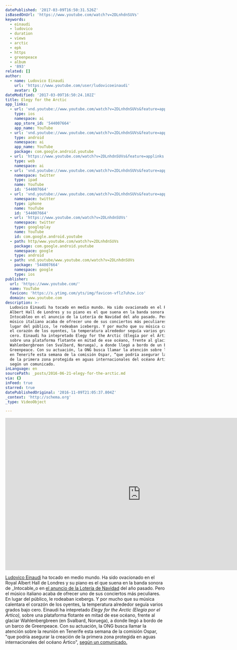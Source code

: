 ```yaml
---
datePublished: '2017-03-09T16:50:31.526Z'
isBasedOnUrl: 'https://www.youtube.com/watch?v=2DLnhdnSUVs'
keywords:
  - einaudi
  - ludovico
  - duration
  - views
  - arctic
  - epk
  - https
  - greenpeace
  - album
  - '893'
related: []
author:
  - name: Ludovico Einaudi
    url: 'https://www.youtube.com/user/ludovicoeinaudi'
    avatar: {}
dateModified: '2017-03-09T16:50:24.102Z'
title: Elegy for the Arctic
app_links:
  - url: 'vnd.youtube://www.youtube.com/watch?v=2DLnhdnSUVs&feature=applinks'
    type: ios
    namespace: ai
    app_store_id: '544007664'
    app_name: YouTube
  - url: 'vnd.youtube://www.youtube.com/watch?v=2DLnhdnSUVs&feature=applinks'
    type: android
    namespace: ai
    app_name: YouTube
    package: com.google.android.youtube
  - url: 'https://www.youtube.com/watch?v=2DLnhdnSUVs&feature=applinks'
    type: web
    namespace: ai
  - url: 'vnd.youtube://www.youtube.com/watch?v=2DLnhdnSUVs&feature=applinks'
    namespace: twitter
    type: ipad
    name: YouTube
    id: '544007664'
  - url: 'vnd.youtube://www.youtube.com/watch?v=2DLnhdnSUVs&feature=applinks'
    namespace: twitter
    type: iphone
    name: YouTube
    id: '544007664'
  - url: 'https://www.youtube.com/watch?v=2DLnhdnSUVs'
    namespace: twitter
    type: googleplay
    name: YouTube
    id: com.google.android.youtube
  - path: http/www.youtube.com/watch?v=2DLnhdnSUVs
    package: com.google.android.youtube
    namespace: google
    type: android
  - path: vnd.youtube/www.youtube.com/watch?v=2DLnhdnSUVs
    package: '544007664'
    namespace: google
    type: ios
publisher:
  url: 'https://www.youtube.com/'
  name: YouTube
  favicon: 'https://s.ytimg.com/yts/img/favicon-vflz7uhzw.ico'
  domain: www.youtube.com
description: >-
  Ludovico Einaudi ha tocado en medio mundo. Ha sido ovacionado en el Royal
  Albert Hall de Londres y su piano es el que suena en la banda sonora de
  Intocableo en el anuncio de la Lotería de Navidad del año pasado. Pero el
  músico italiano acaba de ofrecer uno de sus conciertos más peculiares. En
  lugar del público, le rodeaban icebergs. Y por mucho que su música calentara
  el corazón de los oyentes, la temperatura alrededor seguía varios grados bajo
  cero. Einaudi ha intepretado Elegy for the Arctic (Elegía por el Ártico),
  sobre una plataforma flotante en mitad de ese océano, frente al glaciar
  Wahlenbergbreen (en Svalbard, Noruega), a donde llegó a bordo de un barco de
  Greenpeace. Con su actuación, la ONG busca llamar la atención sobre la reunión
  en Tenerife esta semana de la comisión Ospar, “que podría asegurar la creación
  de la primera zona protegida en aguas internacionales del océano Ártico”,
  según un comunicado.
inLanguage: en
sourcePath: _posts/2016-06-21-elegy-for-the-arctic.md
via: {}
inFeed: true
starred: true
datePublishedOriginal: '2016-11-09T21:05:37.804Z'
_context: 'http://schema.org'
_type: VideoObject

---
```

<iframe src="https://cdn.embedly.com/widgets/media.html?src=https%3A%2F%2Fwww.youtube.com%2Fembed%2F2DLnhdnSUVs%3Ffeature%3Doembed&amp;url=http%3A%2F%2Fwww.youtube.com%2Fwatch%3Fv%3D2DLnhdnSUVs&amp;image=https%3A%2F%2Fi.ytimg.com%2Fvi%2F2DLnhdnSUVs%2Fhqdefault.jpg&amp;key=b7d04c9b404c499eba89ee7072e1c4f7&amp;type=text%2Fhtml&amp;schema=youtube" width="854" height="480" scrolling="no" frameborder="0" allowfullscreen="" style=""></iframe>

[Ludovico Einaudi][0] ha tocado en medio mundo. Ha sido ovacionado en el Royal Albert Hall de Londres y su piano es el que suena en la banda sonora de _Intocable_o en [el anuncio de la Lotería de Navidad][1] del año pasado. Pero el músico italiano acaba de ofrecer uno de sus conciertos más peculiares. En lugar del público, le rodeaban icebergs. Y por mucho que su música calentara el corazón de los oyentes, la temperatura alrededor seguía varios grados bajo cero. Einaudi ha intepretado _Elegy for the Arctic (Elegía por el Ártico),_ sobre una plataforma flotante en mitad de ese océano, frente al glaciar Wahlenbergbreen (en Svalbard, Noruega), a donde llegó a bordo de un barco de Greenpeace. Con su actuación, la ONG busca llamar la atención sobre la reunión en Tenerife esta semana de la comisión Ospar, "que podría asegurar la creación de la primera zona protegida en aguas internacionales del océano Ártico", [según un comunicado.][2]

[0]: http://elpais.com/tag/ludovico_einaudi/a
[1]: http://politica.elpais.com/politica/2015/11/16/actualidad/1447673908_999873.html
[2]: http://www.greenpeace.org/espana/es/news/2016/Junio/Greenpeace-organiza-un-concierto-historico-con-el-pianista-Ludovico-Einaudi-en-el-oceano-Artico-para-pedir-su-proteccion/